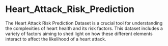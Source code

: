 # Heart_Attack_Risk_Prediction
 The Heart Attack Risk Prediction Dataset is a crucial tool for understanding the complexities of heart health and its risk factors. This dataset includes a variety of factors aiming to shed light on how these different elements interact to affect the likelihood of a heart attack. 

